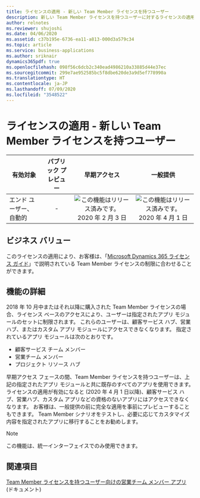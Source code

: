 ```yaml
---
title: ライセンスの適用 - 新しい Team Member ライセンスを持つユーザー
description: 新しい Team Member ライセンスを持つユーザーに対するライセンスの適用。
author: relnotes
ms.reviewer: shujoshi
ms.date: 04/06/2020
ms.assetid: c37b195e-6736-ea11-a813-000d3a579c34
ms.topic: article
ms.service: business-applications
ms.author: sriknair
dynamics365pdf: true
ms.openlocfilehash: 098f56c6dcb2c340ead4986210a33885d44e37ec
ms.sourcegitcommit: 299e7ae952585bc5f8dbe620de3a9d5ef778990a
ms.translationtype: HT
ms.contentlocale: ja-JP
ms.lasthandoff: 07/09/2020
ms.locfileid: "3548522"
---
```

# <a name="license-enforcement---users-with-new-team-member-licenses"></a>ライセンスの適用 - 新しい Team Member ライセンスを持つユーザー


| 有効対象    |  パブリック プレビュー | 早期アクセス | 一般提供 | 
| ---------- | :----------: |:----------: |:----------: |
|エンド ユーザー、自動的|-|![この機能はリリース済みです。](/dynamics365-release-plan/media/green-checkmark.png "この機能はリリース済みです。") 2020 年 2 月 3 日| ![この機能はリリース済みです。](/dynamics365-release-plan/media/green-checkmark.png "この機能はリリース済みです。") 2020 年 4 月 1 日|


## <a name="business-value"></a>ビジネス バリュー
<!-- bv start -->
このライセンスの適用により、お客様は、「[Microsoft Dynamics 365 ライセンス ガイド](https://go.microsoft.com/fwlink/p/?LinkId=866544)」で説明されている Team Member ライセンスの制限に合わせることができます。
<!-- bv end -->



## <a name="feature-details"></a>機能の詳細
<!--feature detail start -->
2018 年 10 月中またはそれ以降に購入された Team Member ライセンスの場合、ライセンス ベースのアクセスにより、ユーザーは指定されたアプリ モジュールのセットに制限されます。 これらのユーザーは、顧客サービス ハブ、営業ハブ、またはカスタム アプリ モジュールにアクセスできなくなります。 指定されているアプリ モジュールは次のとおりです。

- 顧客サービス チーム メンバー 
- 営業チーム メンバー
- プロジェクト リソース ハブ

早期アクセス フェースの間、Team Member ライセンスを持つユーザーは、上記の指定されたアプリ モジュールと共に既存のすべてのアプリを使用できます。 ライセンスの適用が有効になると (2020 年 4 月 1 日以降)、顧客サービス ハブ、営業ハブ、カスタム アプリなどの資格のないアプリにはアクセスできなくなります。 お客様は、一般提供の前に完全な適用を事前にプレビューすることもできます。 Team Member シナリオをテストし、必要に応じてカスタマイズ内容を指定されたアプリに移行することをお勧めします。
<!--feature detail end -->


> [!NOTE]
> この機能は、統一インターフェイスでのみ使用できます。







## <a name="see-also"></a>関連項目

<!--docs start-->
[Team Member ライセンスを持つユーザー向けの営業チーム メンバー アプリ](https://docs.microsoft.com/dynamics365/sales-enterprise/sales-team-member) (ドキュメント)
<!--docs end-->
